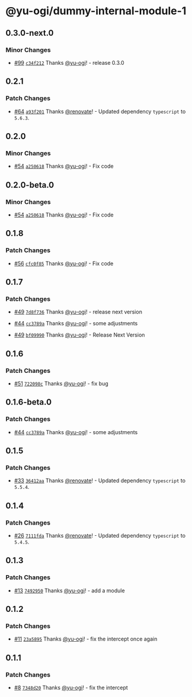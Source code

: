 # @yu-ogi/dummy-internal-module-1

## 0.3.0-next.0

### Minor Changes

- [#99](https://github.com/yu-ogi/nx-workspace-minimal/pull/99) [`c34f212`](https://github.com/yu-ogi/nx-workspace-minimal/commit/c34f212e8b74a7da4cf5d935f2cc9699221ae42c) Thanks [@yu-ogi](https://github.com/yu-ogi)! - release 0.3.0

## 0.2.1

### Patch Changes

- [#64](https://github.com/yu-ogi/nx-workspace-minimal/pull/64) [`a93f201`](https://github.com/yu-ogi/nx-workspace-minimal/commit/a93f201033e7afcb40d3b296b2b25baa9cafec74) Thanks [@renovate](https://github.com/apps/renovate)! - Updated dependency `typescript` to `5.6.3`.

## 0.2.0

### Minor Changes

- [#54](https://github.com/yu-ogi/nx-workspace-minimal/pull/54) [`a250618`](https://github.com/yu-ogi/nx-workspace-minimal/commit/a2506188855a38f2481117285ec0cb40eb458825) Thanks [@yu-ogi](https://github.com/yu-ogi)! - Fix code

## 0.2.0-beta.0

### Minor Changes

- [#54](https://github.com/yu-ogi/nx-workspace-minimal/pull/54) [`a250618`](https://github.com/yu-ogi/nx-workspace-minimal/commit/a2506188855a38f2481117285ec0cb40eb458825) Thanks [@yu-ogi](https://github.com/yu-ogi)! - Fix code

## 0.1.8

### Patch Changes

- [#56](https://github.com/yu-ogi/nx-workspace-minimal/pull/56) [`cfc0f85`](https://github.com/yu-ogi/nx-workspace-minimal/commit/cfc0f85c03a4b808f65b6803c2ea29301ce59186) Thanks [@yu-ogi](https://github.com/yu-ogi)! - Fix code

## 0.1.7

### Patch Changes

- [#49](https://github.com/yu-ogi/nx-workspace-minimal/pull/49) [`7d8f736`](https://github.com/yu-ogi/nx-workspace-minimal/commit/7d8f7368fe4457dd653e5063edf4f4177d9be99e) Thanks [@yu-ogi](https://github.com/yu-ogi)! - release next version

- [#44](https://github.com/yu-ogi/nx-workspace-minimal/pull/44) [`cc3789a`](https://github.com/yu-ogi/nx-workspace-minimal/commit/cc3789a729be0a591b1820a40ed5d64ba6040025) Thanks [@yu-ogi](https://github.com/yu-ogi)! - some adjustments

- [#49](https://github.com/yu-ogi/nx-workspace-minimal/pull/49) [`bf09990`](https://github.com/yu-ogi/nx-workspace-minimal/commit/bf0999090f0f56a80f3ce37566133130d5f4c3dc) Thanks [@yu-ogi](https://github.com/yu-ogi)! - Release Next Version

## 0.1.6

### Patch Changes

- [#51](https://github.com/yu-ogi/nx-workspace-minimal/pull/51) [`722098c`](https://github.com/yu-ogi/nx-workspace-minimal/commit/722098c4b3bfaef2d574fac446fc967041287b86) Thanks [@yu-ogi](https://github.com/yu-ogi)! - fix bug

## 0.1.6-beta.0

### Patch Changes

- [#44](https://github.com/yu-ogi/nx-workspace-minimal/pull/44) [`cc3789a`](https://github.com/yu-ogi/nx-workspace-minimal/commit/cc3789a729be0a591b1820a40ed5d64ba6040025) Thanks [@yu-ogi](https://github.com/yu-ogi)! - some adjustments

## 0.1.5

### Patch Changes

- [#33](https://github.com/yu-ogi/nx-workspace-minimal/pull/33) [`36412aa`](https://github.com/yu-ogi/nx-workspace-minimal/commit/36412aa1ecd9e15ef4b55d94d52385ef59b03331) Thanks [@renovate](https://github.com/apps/renovate)! - Updated dependency `typescript` to `5.5.4`.

## 0.1.4

### Patch Changes

- [#26](https://github.com/yu-ogi/nx-workspace-minimal/pull/26) [`7111fda`](https://github.com/yu-ogi/nx-workspace-minimal/commit/7111fdaeed0e33e4f6ea0c7a139fa5b88d2468f0) Thanks [@renovate](https://github.com/apps/renovate)! - Updated dependency `typescript` to `5.4.5`.

## 0.1.3

### Patch Changes

- [#13](https://github.com/yu-ogi/nx-workspace-minimal/pull/13) [`7492950`](https://github.com/yu-ogi/nx-workspace-minimal/commit/749295001f97cc05955bb8d2ce7addd6f443fb0d) Thanks [@yu-ogi](https://github.com/yu-ogi)! - add a module

## 0.1.2

### Patch Changes

- [#11](https://github.com/yu-ogi/nx-workspace-minimal/pull/11) [`23a5895`](https://github.com/yu-ogi/nx-workspace-minimal/commit/23a58957ce66d873e9596bd55b9ccfadee80af61) Thanks [@yu-ogi](https://github.com/yu-ogi)! - fix the intercept once again

## 0.1.1

### Patch Changes

- [#8](https://github.com/yu-ogi/nx-workspace-minimal/pull/8) [`7348d20`](https://github.com/yu-ogi/nx-workspace-minimal/commit/7348d20a08ba86d9230bb7d4959fd4d1414c7537) Thanks [@yu-ogi](https://github.com/yu-ogi)! - fix the intercept
